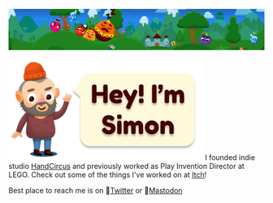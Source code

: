 
![Banner](img/Banner.png)

![Hello Image](img/Hello.png)
I founded indie studio [HandCircus](http://www.handcircus.com) and previously worked as Play Invention Director at LEGO. Check out some of the things I've worked on at [Itch](https://simonoliver.itch.io/)!

Best place to reach me is on 🐤[Twitter](https://twitter.com/simonoliveruk) or 🐘[Mastodon](https://mastodon.gamedev.place/@simonoliver)
